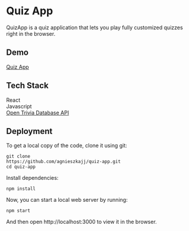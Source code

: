 
# Quiz App

QuizApp is a  quiz application that lets you play fully customized quizzes right in the browser.


## Demo

[Quiz App](https://react-app-quizz.netlify.app/)
## Tech Stack

 React\
 Javascript\
 [Open Trivia Database API](https://opentdb.com/api_config.php)
 




## Deployment


To get a local copy of the code, clone it using git:

```
git clone 
https://github.com/agnieszkajj/quiz-app.git
cd quiz-app
```
Install dependencies:
```
npm install
```
Now, you can start a local web server by running:
```
npm start
```
And then open http://localhost:3000 to view it in the browser.

